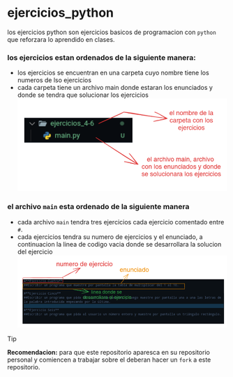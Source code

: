 # ejercicios_python
los ejercicios python son ejercicios basicos de programacion con `python` que reforzara lo aprendido en clases.
### los ejercicios estan ordenados de la siguiente manera:
- los ejercicios se encuentran en una carpeta cuyo nombre tiene los numeros de lso ejercicios
- cada carpeta tiene un archivo main donde estaran los enunciados y donde se tendra que solucionar los ejercicios
![alt text](./img/image.png)
### el archivo `main` esta ordenado de la siguiente manera
- cada archivo `main` tendra tres ejercicios cada ejercicio comentado entre `#`.
- cada ejercicios tendra su numero de ejercicios y el enunciado, a continuacion la linea de codigo vacia donde se desarrollara la solucion del ejercicio
![alt text](./img/image-1.png)

> [!TIP]
**Recomendacion:** para que este repositorio aparesca en su repositorio personal y comiencen a trabajar sobre el deberan hacer un `fork` a este repositorio.
